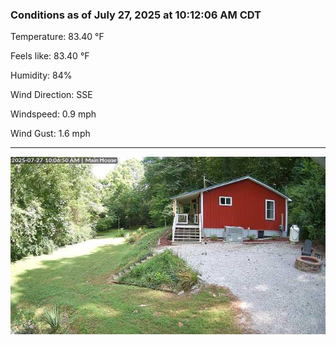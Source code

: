 ### Conditions as of July 27, 2025 at 10:12:06 AM CDT 

Temperature: 83.40 &deg;F

Feels like: 83.40 &deg;F

Humidity: 84%

Wind Direction: SSE

Windspeed: 0.9 mph

Wind Gust: 1.6 mph

---

<img src="./images/latest.jpeg"/>

